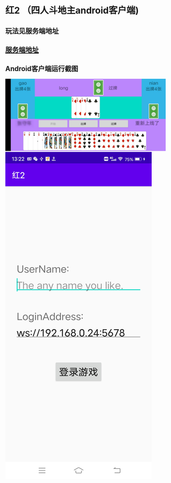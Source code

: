 # 红2 （四人斗地主android客户端)
## 玩法见服务端地址
## [服务端地址](https://github.com/RockZhangCn/Red2_ServerAndClient)
## Android客户端运行截图
![avatar](screenshots/6.jpg)
![avatar](screenshots/5.jpg)

